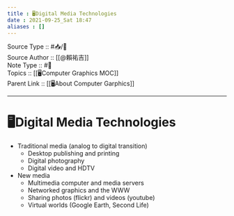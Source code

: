 ```yaml
---
title : 🖥️Digital Media Technologies
date : 2021-09-25_Sat 18:47
aliases : []
---
```

Source Type :: #📥/📄 <br>
Source Author :: [[@賴祐吉]]<br>
Note Type :: #📝 <br>
Topics :: [[🖥️Computer Graphics MOC]]<br>
Parent Link :: [[🖥️About Computer Garphics]]<br>

---
# 🖥️Digital Media Technologies

+ Traditional media (analog to digital transition)
	- Desktop publishing and printing
	- Digital photography
	- Digital video and HDTV
+ New media
	- Multimedia computer and media servers
	- Networked graphics and the WWW
	- Sharing photos (flickr) and videos (youtube)
	- Virtual worlds (Google Earth, Second Life)